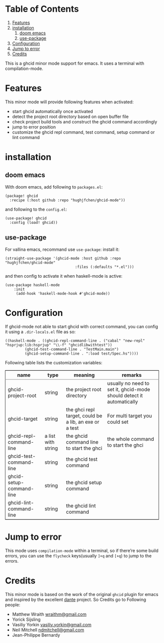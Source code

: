 
# Table of Contents

1.  [Features](#org1db7828)
2.  [installation](#orge1e05f2)
    1.  [doom emacs](#org9eb7afd)
    2.  [use-package](#org8bad931)
3.  [Configuration](#org31d88a6)
4.  [Jump to error](#orgc8ac8a3)
5.  [Credits](#orgb7d1d05)

This is a ghcid minor mode support for emacs. It uses a terminal with compilation-mode.


<a id="org1db7828"></a>

# Features

This minor mode will provide following features when activated:

-   start ghcid automatically once activated
-   detect the project root directory based on open buffer file
-   check project build tools and construct the ghcid command accordingly
-   jump to error position
-   customize the ghcid repl command, test command, setup command or lint command


<a id="orge1e05f2"></a>

# installation


<a id="org9eb7afd"></a>

## doom emacs

With doom emacs, add following to `packages.el`:

    (package! ghcid
      :recipe (:host github :repo "hughjfchen/ghcid-mode"))

and following to the `config.el`:

    (use-package! ghcid
      :config (load! ghcid))


<a id="org8bad931"></a>

## use-package

For vallina emacs, recommand use `use-package`:
install it:

    (straight-use-package '(ghcid-mode :host github :repo "hughjfchen/ghcid-mode"
                                    :files (:defaults "*.el")))

and then config to activate it when haskell-mode is active:

    (use-package haskell-mode
        :init
         (add-hook 'haskell-mode-hook #'ghcid-mode))


<a id="org31d88a6"></a>

# Configuration

If ghcid-mode not able to start ghcid with correct command, you can config it using a `.dir-locals.el` file as so:

    ((haskell-mode . ((ghcid-repl-command-line . ("cabal" "new-repl" "hsprjup:lib:hsprjup" "\\-f" "ghcidlibwithtest"))
             (ghcid-test-command-line . "TestMain.main")
             (ghcid-setup-command-line . ":load test/Spec.hs"))))

Following table lists the customization variables:

<table border="2" cellspacing="0" cellpadding="6" rules="groups" frame="hsides">


<colgroup>
<col  class="org-left" />

<col  class="org-left" />

<col  class="org-left" />

<col  class="org-left" />
</colgroup>
<thead>
<tr>
<th scope="col" class="org-left">name</th>
<th scope="col" class="org-left">type</th>
<th scope="col" class="org-left">meaning</th>
<th scope="col" class="org-left">remarks</th>
</tr>
</thead>

<tbody>
<tr>
<td class="org-left">ghcid-project-root</td>
<td class="org-left">string</td>
<td class="org-left">the project root directory</td>
<td class="org-left">usually no need to set it, ghcid-mode should detect it automatically</td>
</tr>


<tr>
<td class="org-left">ghcid-target</td>
<td class="org-left">string</td>
<td class="org-left">the ghci repl target, could be a lib, an exe or a test</td>
<td class="org-left">For multi target you could set</td>
</tr>


<tr>
<td class="org-left">ghcid-repl-command-line</td>
<td class="org-left">a list with string</td>
<td class="org-left">the ghcid command line to start the ghci</td>
<td class="org-left">the whole command to start the ghci</td>
</tr>


<tr>
<td class="org-left">ghcid-test-command-line</td>
<td class="org-left">string</td>
<td class="org-left">the ghcid test command</td>
<td class="org-left">&#xa0;</td>
</tr>


<tr>
<td class="org-left">ghcid-setup-command-line</td>
<td class="org-left">string</td>
<td class="org-left">the ghcid setup command</td>
<td class="org-left">&#xa0;</td>
</tr>


<tr>
<td class="org-left">ghcid-lint-command-line</td>
<td class="org-left">string</td>
<td class="org-left">the ghcid lint command</td>
<td class="org-left">&#xa0;</td>
</tr>
</tbody>
</table>


<a id="orgc8ac8a3"></a>

# Jump to error

This mode uses `compilation-mode` within a terminal, so if there&rsquo;re some build errors, you can use the `flycheck`
keys(usually `]+q` and `[+q`) to jump to the errors.


<a id="orgb7d1d05"></a>

# Credits

This minor mode is based on the work of the original `ghcid` plugin for emacs and inspired by the excellent [dante](https://github.com/jyp/dante) project.
So Credits go to Following people:

-   Matthew Wraith <wraithm@gmail.com>
-   Yorick Sijsling
-   Vasiliy Yorkin <vasiliy.yorkin@gmail.com>
-   Neil Mitchell <ndmitchell@gmail.com>
-   Jean-Philippe Bernardy

